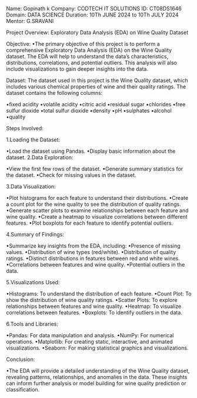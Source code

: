 Name: Gopinath k 
Company: CODTECH IT SOLUTIONS
ID: CT08DS1646 
Domain: DATA SCIENCE 
Duration: 10Th JUNE 2024 to 10Th JULY 2024 
Mentor: G.SRAVANI

Project Overview: Exploratory Data Analysis (EDA) on Wine Quality Dataset

Objective:
 •The primary objective of this project is to perform a comprehensive Exploratory Data Analysis (EDA) on the Wine Quality dataset. The EDA will help to understand the data’s characteristics, distributions, correlations, and potential outliers. This analysis will also include visualizations to gain deeper insights into the data.

Dataset:
The dataset used in this project is the Wine Quality dataset, which includes various chemical properties of wine and their quality ratings. The dataset contains the following columns:

•fixed acidity
•volatile acidity
•citric acid
•residual sugar
•chlorides
•free sulfur dioxide
•total sulfur dioxide
•density
•pH
•sulphates
•alcohol
•quality

Steps Involved:

1.Loading the Dataset:

  •Load the dataset using Pandas.
  •Display basic information about the dataset.
2.Data Exploration:

  •View the first few rows of the dataset.
  •Generate summary statistics for the dataset.
  •Check for missing values in the dataset.

3.Data Visualization:

  •Plot histograms for each feature to understand their distributions.
  •Create a count plot for the wine quality to see the distribution of quality ratings.
  •Generate scatter plots to examine relationships between each feature and wine quality.
  •Create a heatmap to visualize correlations between different features.
  •Plot boxplots for each feature to identify potential outliers.
  
4.Summary of Findings:

 •Summarize key insights from the EDA, including:
 •Presence of missing values.
 •Distribution of wine types (red/white).
 •Distribution of quality ratings.
 •Distinct distributions in features between red and white wines.
 •Correlations between features and wine quality.
 •Potential outliers in the data.
 
5.Visualizations Used:

 •Histograms: To understand the distribution of each feature.
 •Count Plot: To show the distribution of wine quality ratings.
 •Scatter Plots: To explore relationships between features and wine quality.
 •Heatmap: To visualize correlations between features.
 •Boxplots: To identify outliers in the data.
 
6.Tools and Libraries:

 •Pandas: For data manipulation and analysis.
 •NumPy: For numerical operations.
 •Matplotlib: For creating static, interactive, and animated visualizations.
 •Seaborn: For making statistical graphics and visualizations.
 
Conclusion:

•The EDA will provide a detailed understanding of the Wine Quality dataset, revealing patterns, relationships, and anomalies in the data. These insights can inform further analysis or model building for wine quality prediction or classification.









